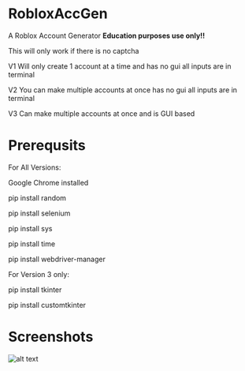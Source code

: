 # RobloxAccGen
A Roblox Account Generator **Education purposes use only!!**

This will only work if there is no captcha

V1 Will only create 1 account at a time and has no gui all inputs are in terminal

V2 You can make multiple accounts at once has no gui all inputs are in terminal

V3 Can make multiple accounts at once and is GUI based
# Prerequsits
For All Versions:

Google Chrome installed

pip install random

pip install selenium

pip install sys

pip install time

pip install webdriver-manager

For Version 3 only:

pip install tkinter

pip install customtkinter
# Screenshots
![alt text]([https://i.imgur.com/Ou8F79g.png](https://i.imgur.com/Zz3nLKz.png))
